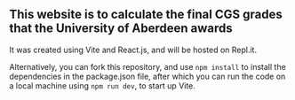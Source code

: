 ## This website is to calculate the final CGS grades that the University of Aberdeen awards

It was created using Vite and React.js, and will be hosted on Repl.it.

Alternatively, you can fork this repository, and use `npm install` to install the dependencies in the package.json file, after which you can run the code on a local machine using `npm run dev`, to start up Vite.
